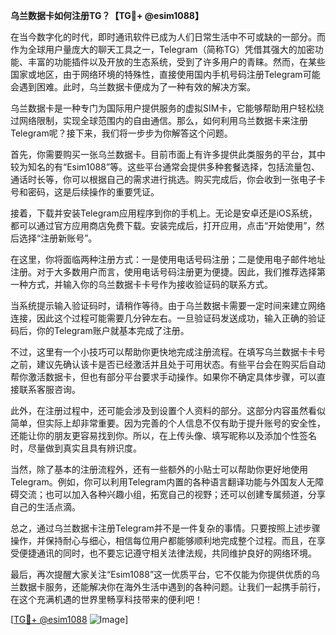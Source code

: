 **乌兰数据卡如何注册TG？【TG💪+ @esim1088】**

在当今数字化的时代，即时通讯软件已成为人们日常生活中不可或缺的一部分。而作为全球用户量庞大的聊天工具之一，Telegram（简称TG）凭借其强大的加密功能、丰富的功能插件以及开放的生态系统，受到了许多用户的青睐。然而，在某些国家或地区，由于网络环境的特殊性，直接使用国内手机号码注册Telegram可能会遇到困难。此时，乌兰数据卡便成为了一种有效的解决方案。

乌兰数据卡是一种专门为国际用户提供服务的虚拟SIM卡，它能够帮助用户轻松绕过网络限制，实现全球范围内的自由通信。那么，如何利用乌兰数据卡来注册Telegram呢？接下来，我们将一步步为你解答这个问题。

首先，你需要购买一张乌兰数据卡。目前市面上有许多提供此类服务的平台，其中较为知名的有“Esim1088”等。这些平台通常会提供多种套餐选择，包括流量包、通话时长等，你可以根据自己的需求进行挑选。购买完成后，你会收到一张电子卡号和密码，这是后续操作的重要凭证。

接着，下载并安装Telegram应用程序到你的手机上。无论是安卓还是iOS系统，都可以通过官方应用商店免费下载。安装完成后，打开应用，点击“开始使用”，然后选择“注册新账号”。

在这里，你将面临两种注册方式：一是使用电话号码注册；二是使用电子邮件地址注册。对于大多数用户而言，使用电话号码注册更为便捷。因此，我们推荐选择第一种方式，并输入你的乌兰数据卡卡号作为接收验证码的联系方式。

当系统提示输入验证码时，请稍作等待。由于乌兰数据卡需要一定时间来建立网络连接，因此这个过程可能需要几分钟左右。一旦验证码发送成功，输入正确的验证码后，你的Telegram账户就基本完成了注册。

不过，这里有一个小技巧可以帮助你更快地完成注册流程。在填写乌兰数据卡卡号之前，建议先确认该卡是否已经激活并且处于可用状态。有些平台会在购买后自动帮你激活数据卡，但也有部分平台要求手动操作。如果你不确定具体步骤，可以直接联系客服咨询。

此外，在注册过程中，还可能会涉及到设置个人资料的部分。这部分内容虽然看似简单，但实际上却非常重要。因为完善的个人信息不仅有助于提升账号的安全性，还能让你的朋友更容易找到你。所以，在上传头像、填写昵称以及添加个性签名时，尽量做到真实且具有辨识度。

当然，除了基本的注册流程外，还有一些额外的小贴士可以帮助你更好地使用Telegram。例如，你可以利用Telegram内置的各种语言翻译功能与外国友人无障碍交流；也可以加入各种兴趣小组，拓宽自己的视野；还可以创建专属频道，分享自己的生活点滴。

总之，通过乌兰数据卡注册Telegram并不是一件复杂的事情。只要按照上述步骤操作，并保持耐心与细心，相信每位用户都能够顺利地完成整个过程。而且，在享受便捷通讯的同时，也不要忘记遵守相关法律法规，共同维护良好的网络环境。

最后，再次提醒大家关注“Esim1088”这一优质平台，它不仅能为你提供优质的乌兰数据卡服务，还能解决你在海外生活中遇到的各种问题。让我们一起携手前行，在这个充满机遇的世界里畅享科技带来的便利吧！

[[TG💪+ @esim1088](https://t.me/s/esim1088) ![Image](https://i.postimg.cc/4NQfJmqS/Snipaste-2025-05-13-00-14-12.png)]